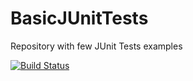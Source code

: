 # BasicJUnitTests
Repository with few JUnit Tests examples

[![Build Status](http://pros.unicam.it:8080/jenkins/job/BasicJUnitTests/badge/icon)](http://pros.unicam.it:8080/jenkins/job/BasicJUnitTests/)
